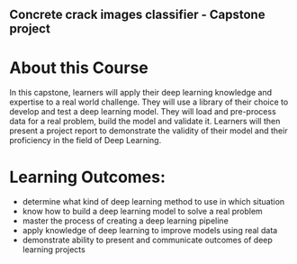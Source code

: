 ## Concrete crack images classifier - Capstone project

# About this Course
In this capstone, learners will apply their deep learning knowledge and expertise to a real world challenge.  They will use a library of their choice to develop and test a deep learning model. They will load and pre-process data for a real problem, build the model and validate it. Learners  will then present a project report to demonstrate the validity of their model and their proficiency in the field of Deep Learning.
# Learning Outcomes:
- determine what kind of deep learning method to use in which situation
- know how to build a deep learning model to solve a real problem 
- master the process of creating  a deep learning pipeline 
- apply knowledge of deep learning to improve models using real data
- demonstrate ability to present and communicate outcomes of deep learning projects
